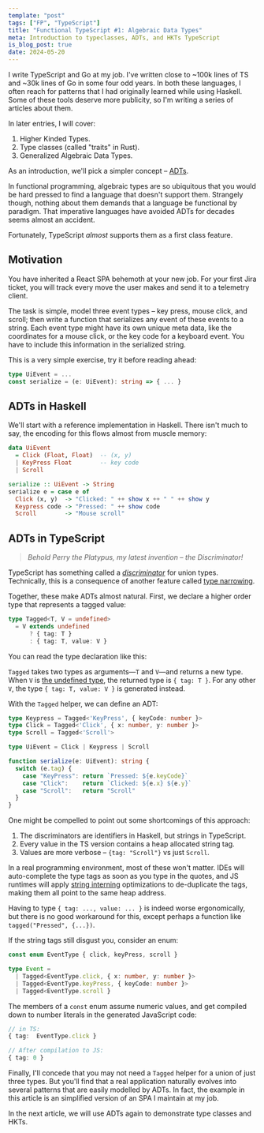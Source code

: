 ```yaml
---
template: "post" 
tags: ["FP", "TypeScript"]
title: "Functional TypeScript #1: Algebraic Data Types"
meta: Introduction to typeclasses, ADTs, and HKTs TypeScript
is_blog_post: true
date: 2024-05-20
---
```


I write TypeScript and Go at my job.
I've written close to ~100k lines of TS and ~30k lines of Go in some four odd years.
In both these languages, I often reach for patterns that I had originally learned while using Haskell.
Some of these tools deserve more publicity, so I'm writing a series of articles about them.

In later entries, I will cover:

  1. Higher Kinded Types.
  2. Type classes (called "traits" in Rust).
  3. Generalized Algebraic Data Types.

As an introduction, we'll pick a simpler concept – [ADTs](https://en.wikipedia.org/wiki/Algebraic_data_type).

In functional programming, algebraic types are so ubiquitous that you would be hard pressed
to find a language that doesn't support them.
Strangely though, nothing about them demands that a language be functional by paradigm.
That imperative languages have avoided ADTs for decades seems almost an accident.

Fortunately, TypeScript *almost* supports them as a first class feature.

## Motivation

You have inherited a React SPA behemoth at your new job.
For your first Jira ticket, you will track every move the user makes and send it to a telemetry client.

The task is simple, model three event types – key press, mouse click, and scroll;
then write a function that serializes any event of these events to a string.
Each event type might have its own unique meta data, like the
coordinates for a mouse click, or the key code for a keyboard event.
You have to include this information in the serialized string.

This is a very simple exercise, try it before reading ahead:

```ts
type UiEvent = ...
const serialize = (e: UiEvent): string => { ... }
```

## ADTs in Haskell 

We'll start with a reference implementation in Haskell.
There isn't much to say, the encoding for this flows almost from muscle memory:

```hs
data UiEvent 
  = Click (Float, Float)  -- (x, y)
  | KeyPress Float        -- key code 
  | Scroll

serialize :: UiEvent -> String
serialize e = case e of 
  Click (x, y)  -> "Clicked: " ++ show x ++ " " ++ show y
  Keypress code -> "Pressed: " ++ show code
  Scroll        -> "Mouse scroll"
```

## ADTs in TypeScript

> *Behold Perry the Platypus, my latest invention – the Discriminator!*

TypeScript has something called a *[discriminator](https://www.typescriptlang.org/docs/handbook/2/narrowing.html#discriminated-unions)* for union types.
Technically, this is a consequence of another feature called [type narrowing](https://www.typescriptlang.org/docs/handbook/2/narrowing.html).

Together, these make ADTs almost natural.
First, we declare a higher order type that represents a tagged value:

```ts
type Tagged<T, V = undefined>
  = V extends undefined
      ? { tag: T }
      : { tag: T, value: V }
```

You can read the type declaration like this:

`Tagged` takes two types as arguments—`T` and `V`—and returns a new type.
When `V` is [the undefined type](https://www.typescriptlang.org/docs/handbook/2/everyday-types.html#null-and-undefined), the returned type is `{ tag: T }`.
For any other `V`, the type `{ tag: T, value: V }` is generated instead.

With the `Tagged` helper, we can define an ADT:

```ts
type Keypress = Tagged<'KeyPress', { keyCode: number }>
type Click = Tagged<'Click', { x: number, y: number }>
type Scroll = Tagged<'Scroll'>

type UiEvent = Click | Keypress | Scroll

function serialize(e: UiEvent): string {
  switch (e.tag) {
    case "KeyPress": return `Pressed: ${e.keyCode}` 
    case "Click":    return `Clicked: ${e.x} ${e.y}`
    case "Scroll":   return "Scroll"
  }
}
```

One might be compelled to point out some shortcomings of this approach:

1. The discriminators are identifiers in Haskell, but strings in TypeScript.
3. Every value in the TS version contains a heap allocated string tag.
2. Values are more verbose – `{tag: "Scroll"}` vs just `Scroll`.

In a real programming environment, most of these won't matter.
IDEs will auto-complete the type tags as soon as you type in the quotes,
and JS runtimes will apply [string interning](https://en.wikipedia.org/wiki/String_interning) optimizations to 
de-duplicate the tags, making them all point to the same heap address.

Having to type `{ tag: ..., value: ... }` is indeed worse ergonomically,
but there is no good workaround for this, except perhaps a function like 
`tagged("Pressed", {...})`.

If the string tags still disgust you, consider an enum:

```ts
const enum EventType { click, keyPress, scroll }

type Event =
  | Tagged<EventType.click, { x: number, y: number }>
  | Tagged<EventType.keyPress, { keyCode: number }>
  | Tagged<EventType.scroll }

```

The members of a `const` enum assume numeric values,
and get compiled down to number literals in the generated JavaScript code:

```ts
// in TS:
{ tag:  EventType.click }

// After compilation to JS:
{ tag: 0 }
```

Finally, I'll concede that you may not need a `Tagged` helper for a union of just three types.
But you'll find that a real application naturally evolves into several patterns that are easily 
modelled by ADTs.
In fact, the example in this article is an simplified version of an SPA I maintain at my job.

In the next article, we will use ADTs again to demonstrate type classes and HKTs.

